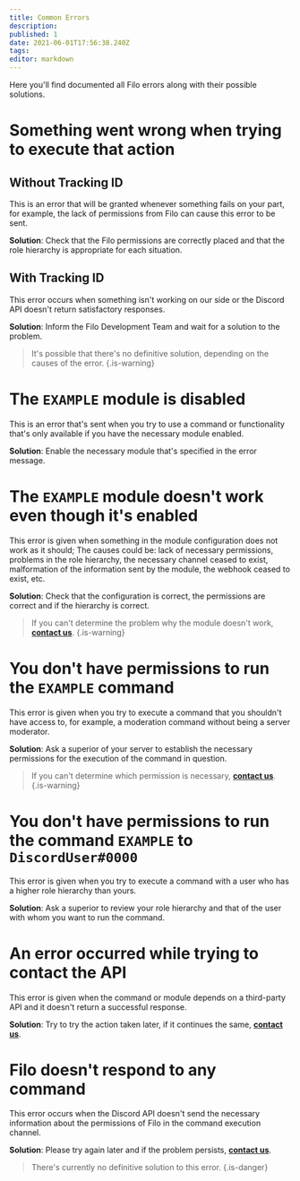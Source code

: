 ```yaml
---
title: Common Errors
description:
published: 1
date: 2021-06-01T17:56:38.240Z
tags:
editor: markdown
---
```


Here you'll find documented all Filo errors along with their possible solutions.

# Something went wrong when trying to execute that action

## Without Tracking ID

This is an error that will be granted whenever something fails on your part, for example, the lack of permissions from Filo can cause this error to be sent.

**Solution**: Check that the Filo permissions are correctly placed and that the role hierarchy is appropriate for each situation.

## With Tracking ID

This error occurs when something isn't working on our side or the Discord API doesn't return satisfactory responses.

**Solution**: Inform the Filo Development Team and wait for a solution to the problem.

> It's possible that there's no definitive solution, depending on the causes of the error.
{.is-warning}

# The ``EXAMPLE`` module is disabled

This is an error that's sent when you try to use a command or functionality that's only available if you have the necessary module enabled.

**Solution**: Enable the necessary module that's specified in the error message.

# The ``EXAMPLE`` module doesn't work even though it's enabled

This error is given when something in the module configuration does not work as it should; The causes could be: lack of necessary permissions, problems in the role hierarchy, the necessary channel ceased to exist, malformation of the information sent by the module, the webhook ceased to exist, etc.

**Solution**: Check that the configuration is correct, the permissions are correct and if the hierarchy is correct.

> If you can't determine the problem why the module doesn't work, **[contact us](https://filobot.xyz/discord)**.
{.is-warning}

# You don't have permissions to run the ``EXAMPLE`` command

This error is given when you try to execute a command that you shouldn't have access to, for example, a moderation command without being a server moderator.

**Solution**: Ask a superior of your server to establish the necessary permissions for the execution of the command in question.

> If you can't determine which permission is necessary, **[contact us](https://filobot.xyz/discord)**.
{.is-warning}

# You don't have permissions to run the command ``EXAMPLE`` to ``DiscordUser#0000``

This error is given when you try to execute a command with a user who has a higher role hierarchy than yours.

**Solution**: Ask a superior to review your role hierarchy and that of the user with whom you want to run the command.

# An error occurred while trying to contact the API

This error is given when the command or module depends on a third-party API and it doesn't return a successful response.

**Solution**: Try to try the action taken later, if it continues the same, **[contact us](https://filobot.xyz/discord)**.

# Filo doesn't respond to any command

This error occurs when the Discord API doesn't send the necessary information about the permissions of Filo in the command execution channel.

**Solution**: Please try again later and if the problem persists, **[contact us](https://filobot.xyz/discord)**.

> There's currently no definitive solution to this error.
{.is-danger}

